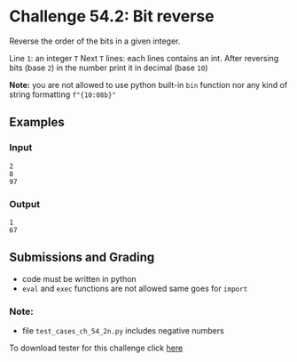 # Challenge 54.2: Bit reverse

Reverse the order of the bits in a given integer.

Line `1`: an integer `T`
Next `T` lines: each lines contains an int. After reversing bits (base `2`) in the number print it in decimal (base `10`)

**Note:** you are not allowed to use python built-in `bin` function nor any kind of string formatting `f"{10:08b}"`

## Examples

### Input 
```
2
8
97
```

### Output 
```
1
67
```

## Submissions and Grading 

- code must be written in python
- `eval` and `exec` functions are not allowed same goes for `import`

### Note:
- file `test_cases_ch_54_2n.py` includes negative numbers

To download tester for this challenge click [here](https://downgit.github.io/#/home?url=https://github.com/Pomroka/TWT_Challenges_Tester/tree/main/PreviousChallenges/Challenge_54_2)
